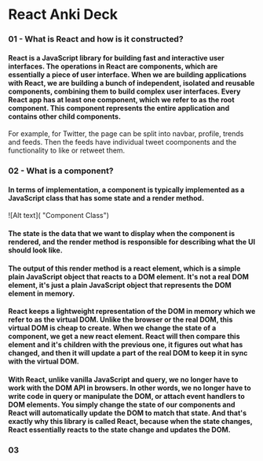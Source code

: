 # React Anki Deck

### 01 - What is React and how is it constructed?

#### React is a JavaScript library for building fast and interactive user interfaces. The operations in React are components, which are essentially a piece of user interface. When we are building applications with React, we are building a bunch of independent, isolated and reusable components, combining them to build complex user interfaces. Every React app has at least one component, which we refer to as the root component. This component represents the entire application and contains other child components. 
For example, for Twitter, the page can be split into navbar, profile, trends and feeds. Then the feeds have individual tweet coomponents and the functionality to like or retweet them.

### 02 - What is a component?

#### In terms of implementation, a component is typically implemented as a JavaScript class that has some state and a render method.
![Alt text]( "Component Class")

#### The state is the data that we want to display when the component is rendered, and the render method is responsible for describing what the UI should look like.

#### The output of this render method is a react element, which is a simple plain JavaScript object that reacts to a DOM element. It's not a real DOM element, it's just a plain JavaScript object that represents the DOM element in memory.

#### React keeps a lightweight representation of the DOM in memory which we refer to as the virtual DOM. Unlike the browser or the real DOM, this virtual DOM is cheap to create. When we change the state of a component, we get a new react element. React will then compare this element and it's children with the previous one, it figures out what has changed, and then it will update a part of the real DOM to keep it in sync with the virtual DOM.

#### With React, unlike vanilla JavaScript and query, we no longer have to work with the DOM API in browsers. In other words, we no longer have to write code in query or manipulate the DOM, or attach event handlers to DOM elements. You simply change the state of our components and React will automatically update the DOM to match that state. And that's exactly why this library is called React, because when the state changes, React essentially reacts to the state change and updates the DOM.

### 03   
